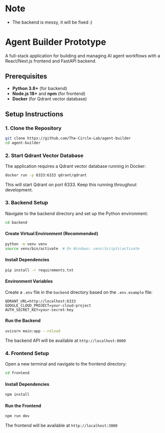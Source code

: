 # Note
- The backend is messy, it will be fixed :)

# Agent Builder Prototype

A full-stack application for building and managing AI agent workflows with a React/Next.js frontend and FastAPI backend.

## Prerequisites

- **Python 3.8+** (for backend)
- **Node.js 18+** and **npm** (for frontend)
- **Docker** (for Qdrant vector database)

## Setup Instructions

### 1. Clone the Repository

```bash
git clone https://github.com/The-Circle-Lab/agent-builder
cd agent-builder
```

### 2. Start Qdrant Vector Database

The application requires a Qdrant vector database running in Docker:

```bash
docker run -p 6333:6333 qdrant/qdrant
```

This will start Qdrant on port 6333. Keep this running throughout development.

### 3. Backend Setup

Navigate to the backend directory and set up the Python environment:

```bash
cd backend
```

#### Create Virtual Environment (Recommended)

```bash
python -m venv venv
source venv/bin/activate  # On Windows: venv\Scripts\activate
```

#### Install Dependencies

```bash
pip install -r requirements.txt
```

#### Environment Variables

Create a `.env` file in the `backend` directory based on the `.env.example` file:

```env
QDRANT_URL=http://localhost:6333
GOOGLE_CLOUD_PROJECT=your-cloud-project
AUTH_SECRET_KEY=your-secret-key
```

#### Run the Backend

```bash
uvicorn main:app --reload  
```

The backend API will be available at `http://localhost:8000`

### 4. Frontend Setup

Open a new terminal and navigate to the frontend directory:

```bash
cd frontend
```

#### Install Dependencies

```bash
npm install
```

#### Run the Frontend

```bash
npm run dev
```

The frontend will be available at `http://localhost:3000`
